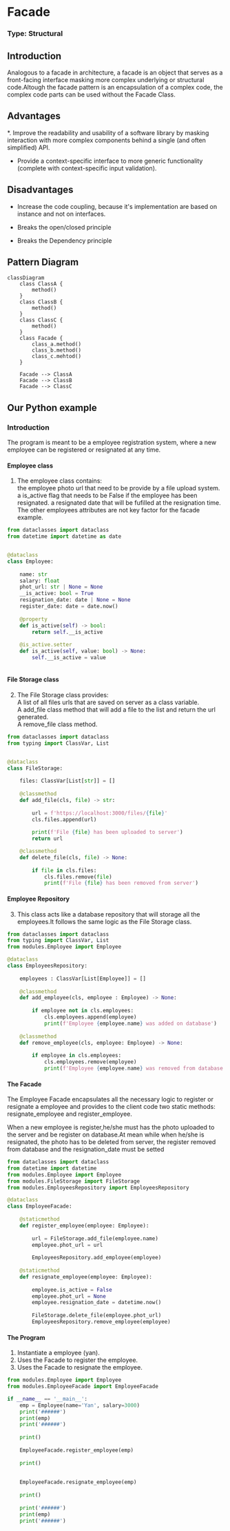 # Facade

### Type: Structural

## Introduction

Analogous to a facade in architecture, a facade is an object that serves as a front-facing interface masking more complex underlying or structural code.Altough the facade pattern is an encapsulation of a complex code, the complex code parts can be used without the Facade Class.

## Advantages

*. Improve the readability and usability of a software library by masking interaction with more complex components behind a single (and often simplified) API.

* Provide a context-specific interface to more generic functionality (complete with context-specific input validation).

## Disadvantages

* Increase the code coupling, because it's implementation are based on instance and not on interfaces.

* Breaks the open/closed principle

* Breaks the Dependency principle

## Pattern Diagram
```mermaid
classDiagram
    class ClassA {
        method()
    }
    class ClassB {
        method()
    }
    class ClassC {
        method()
    }
    class Facade {
        class_a.method()
        class_b.method()
        class_c.mehtod()
    }
   
    Facade --> ClassA
    Facade --> ClassB
    Facade --> ClassC

```

## Our Python example

### Introduction

The program is meant to be a employee registration system, where a new employee can be registered or resignated at any time. 


#### Employee class

1. The employee class contains: <br>
the employee photo url that need to be provide by a file upload system. <br>
a is_active flag that needs to be False if the employee has been resignated.
a resignated date that will be fufilled at the resignation time.<br>
The other employees attributes are not key factor for the facade example.

```py
from dataclasses import dataclass
from datetime import datetime as date


@dataclass
class Employee:
    
    name: str
    salary: float
    phot_url: str | None = None
    __is_active: bool = True
    resignation_date: date | None = None
    register_date: date = date.now()
    
    @property
    def is_active(self) -> bool:
        return self.__is_active
    
    @is_active.setter
    def is_active(self, value: bool) -> None:
        self.__is_active = value
    
```

#### File Storage class

2. The File Storage class provides: <br>
A list of all files urls that are saved on server as a class variable. <br>
A add_file class method that will add a file to the list and return the url generated.<br>
A remove_file class method.<br>

```py
from dataclasses import dataclass
from typing import ClassVar, List


@dataclass
class FileStorage:
    
    files: ClassVar[List[str]] = []
    
    @classmethod
    def add_file(cls, file) -> str:
        
        url = f'https://localhost:3000/files/{file}'
        cls.files.append(url)
        
        print(f'File {file} has been uploaded to server')
        return url

    @classmethod
    def delete_file(cls, file) -> None:
        
        if file in cls.files:
            cls.files.remove(file)
            print(f'File {file} has been removed from server')

```

#### Employee Repository

3. This class acts like a database repository that will storage all the employees.It follows the same logic as the File Storage class.

```py
from dataclasses import dataclass
from typing import ClassVar, List
from modules.Employee import Employee

@dataclass
class EmployeesRepository:
    
    employees : ClassVar[List[Employee]] = []
    
    @classmethod
    def add_employee(cls, employee : Employee) -> None:
        
        if employee not in cls.employees:
            cls.employees.append(employee)
            print(f'Employee {employee.name} was added on database')
    
    @classmethod
    def remove_employee(cls, employee: Employee) -> None:
        
        if employee in cls.employees:
            cls.employees.remove(employee)
            print(f'Employee {employee.name} was removed from database')
```

#### The Facade

The Employee Facade encapsulates all the necessary logic to register or resignate a employee and provides to the client code two static methods: resignate_employee and register_employee.

When a new employee is register,he/she must has the photo uploaded to the server and be register on database.At mean while when he/she is resignated, the photo has to be deleted from server, the register removed from database and the resignation_date must be setted

```py
from dataclasses import dataclass
from datetime import datetime
from modules.Employee import Employee
from modules.FileStorage import FileStorage
from modules.EmployeesRepository import EmployeesRepository

@dataclass
class EmployeeFacade:
    
    @staticmethod
    def register_employee(employee: Employee):
        
        url = FileStorage.add_file(employee.name)
        employee.phot_url = url
        
        EmployeesRepository.add_employee(employee)
    
    @staticmethod
    def resignate_employee(employee: Employee):
    
        employee.is_active = False
        employee.phot_url = None
        employee.resignation_date = datetime.now()
        
        FileStorage.delete_file(employee.phot_url)
        EmployeesRepository.remove_employee(employee)
```

#### The Program

1. Instantiate a employee (yan).
2. Uses the Facade to register the employee.
3. Uses the Facade to resignate the employee.

```py
from modules.Employee import Employee
from modules.EmployeeFacade import EmployeeFacade

if __name__ == '__main__':
    emp = Employee(name='Yan', salary=3000)
    print('######')
    print(emp)
    print('######')
    
    print()
    
    EmployeeFacade.register_employee(emp)
    
    print()
    
    
    EmployeeFacade.resignate_employee(emp)
    
    print()
    
    print('######')
    print(emp)
    print('######')

```
